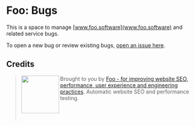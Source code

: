 # Foo: Bugs

This is a space to manage [www.foo.software](www.foo.software) and related service bugs.

To open a new bug or review existing bugs, [open an issue here](https://github.com/foo-software/bugs/issues).

## Credits

> <img src="https://lighthouse-check.s3.amazonaws.com/images/logo-simple-blue-light-512.png" width="100" height="100" align="left" /> Brought to you by [Foo - for improving website SEO, performance, user experience and engineering practices](https://www.foo.software). Automatic website SEO and performance testing.<br/><br/><br/><br/>

